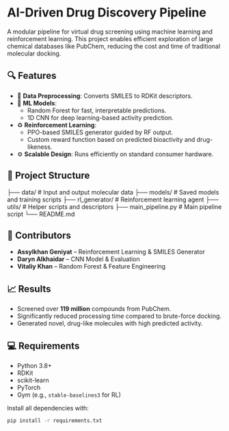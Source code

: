# AI-Driven Drug Discovery Pipeline

A modular pipeline for virtual drug screening using machine learning and reinforcement learning. This project enables efficient exploration of large chemical databases like PubChem, reducing the cost and time of traditional molecular docking.

## 🔍 Features

- 🧪 **Data Preprocessing**: Converts SMILES to RDKit descriptors.
- 🤖 **ML Models**:
  - Random Forest for fast, interpretable predictions.
  - 1D CNN for deep learning-based activity prediction.
- ♻️ **Reinforcement Learning**:
  - PPO-based SMILES generator guided by RF output.
  - Custom reward function based on predicted bioactivity and drug-likeness.
- ⚙️ **Scalable Design**: Runs efficiently on standard consumer hardware.

## 📂 Project Structure
├── data/ # Input and output molecular data
├── models/ # Saved models and training scripts
├── rl_generator/ # Reinforcement learning agent
├── utils/ # Helper scripts and descriptors
├── main_pipeline.py # Main pipeline script
└── README.md


## 🧠 Contributors

- **Assylkhan Geniyat** – Reinforcement Learning & SMILES Generator  
- **Daryn Alkhaidar** – CNN Model & Evaluation  
- **Vitaliy Khan** – Random Forest & Feature Engineering  

## 📈 Results

- Screened over **119 million** compounds from PubChem.  
- Significantly reduced processing time compared to brute-force docking.  
- Generated novel, drug-like molecules with high predicted activity.

## 💻 Requirements

- Python 3.8+
- RDKit  
- scikit-learn  
- PyTorch  
- Gym (e.g., `stable-baselines3` for RL)

Install all dependencies with:
```bash
pip install -r requirements.txt
